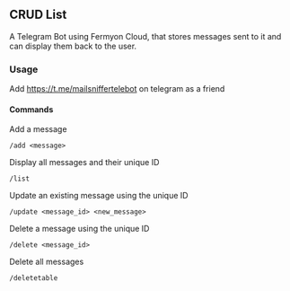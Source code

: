 ## CRUD List

A Telegram Bot using Fermyon Cloud, that stores messages sent to it and can display them back to the user.


### Usage

Add https://t.me/mailsniffertelebot on telegram as a friend

#### Commands

Add a message
```
/add <message>
```
Display all messages and their unique ID
```
/list
```
Update an existing message using the unique ID
```
/update <message_id> <new_message>
```
Delete a message using the unique ID
```
/delete <message_id>
```
Delete all messages
```
/deletetable
```


